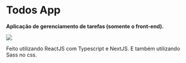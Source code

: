 
# Todos App

**Aplicação de gerenciamento de tarefas (somente o front-end).**

<img src="https://mathsbrainbucket.s3-sa-east-1.amazonaws.com/todos-app.png">

Feito utilizando ReactJS com Typescript e NextJS. E também utilizando Sass no css.
